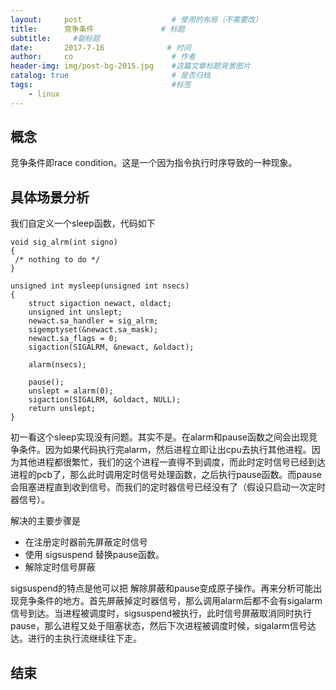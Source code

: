 ```yaml
---
layout:     post                    # 使用的布局（不需要改）
title:      竞争条件               # 标题 
subtitle:     #副标题
date:       2017-7-16              # 时间
author:     co                      # 作者
header-img: img/post-bg-2015.jpg    #这篇文章标题背景图片
catalog: true                       # 是否归档
tags:                               #标签
    - linux
---
```


## 概念
竞争条件即race condition。这是一个因为指令执行时序导致的一种现象。
## 具体场景分析
我们自定义一个sleep函数，代码如下
```
void sig_alrm(int signo)
{
 /* nothing to do */
}

unsigned int mysleep(unsigned int nsecs)
{
	struct sigaction newact, oldact;
	unsigned int unslept;
	newact.sa_handler = sig_alrm;
	sigemptyset(&newact.sa_mask);
	newact.sa_flags = 0;
	sigaction(SIGALRM, &newact, &oldact);
	
	alarm(nsecs);

	pause();
	unslept = alarm(0);
	sigaction(SIGALRM, &oldact, NULL);
	return unslept;
}

```

初一看这个sleep实现没有问题。其实不是。在alarm和pause函数之间会出现竞争条件。因为如果代码执行完alarm，然后进程立即让出cpu去执行其他进程。因为其他进程都很繁忙，我们的这个进程一直得不到调度，而此时定时信号已经到达进程的pcb了，那么此时调用定时信号处理函数，之后执行pause函数。而pause会阻塞进程直到收到信号。而我们的定时器信号已经没有了（假设只启动一次定时器信号）。

解决的主要步骤是
- 在注册定时器前先屏蔽定时信号
- 使用  sigsuspend 替换pause函数。
- 解除定时信号屏蔽 

sigsuspend的特点是他可以把 解除屏蔽和pause变成原子操作。再来分析可能出现竞争条件的地方。首先屏蔽掉定时器信号，那么调用alarm后都不会有sigalarm信号到达。当进程被调度时，sigsuspend被执行，此时信号屏蔽取消同时执行pause，那么进程又处于阻塞状态，然后下次进程被调度时候，sigalarm信号达达。进行的主执行流继续往下走。

## 结束